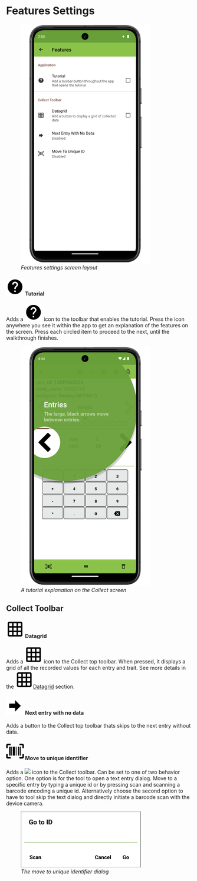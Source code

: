 <link rel="stylesheet" type="text/css" href="_styles/styles.css">

# Features Settings

<figure class="image">
  <img class="screenshot" src="_static/images/settings/features/settings_features_framed.png" width="350px"> 
  <figcaption class="screenshot-caption"><i>Features settings screen layout</i></figcaption> 
</figure>

#### <img class="icon" src="_static/icons/settings/appearance/help-circle.png"> Tutorial

Adds a <img class="icon" src="_static/icons/settings/appearance/help-circle.png"> icon to the toolbar that enables the tutorial.
Press the icon anywhere you see it within the app to get an explanation of the features on the screen.
Press each circled item to proceed to the next, until the walkthrough finishes.

<figure class="image">
  <img class="screenshot" src="_static/images/settings/features/settings_features_tutorial_framed.png" width="350px"> 
  <figcaption class="screenshot-caption"><i>A tutorial explanation on the Collect screen </i></figcaption> 
</figure>

## Collect Toolbar

#### <img class="icon" src="_static/icons/settings/features/grid.png"> Datagrid

Adds a <img class="icon" src="_static/icons/settings/features/grid.png"> icon to the Collect top toolbar.
When pressed, it displays a grid of all the recorded values for each entry and trait.
See more details in the <img class="icon" src="_static/icons/settings/features/grid.png">[Datagrid](datagrid.md) section.

#### <img class="icon" src="_static/icons/settings/features/arrow-right-bold.png"> Next entry with no data

Adds a button to the Collect top toolbar thats skips to the next entry without data.

#### <img class="icon" src="_static/icons/settings/features/barcode-scan.png"> Move to unique identifier

Adds a <img class="icon" src="_static/icons/settings/features/barcode.png"> icon to the Collect toolbar.
Can be set to one of two behavior option. One option is for the tool to open a text entry dialog.
Move to a specific entry by typing a unique id or by pressing scan and scanning a barcode encoding a unique id.
Alternatively choose the second option to have to tool skip the text dialog and directly initiate a barcode scan with the device camera.

<figure class="image">
  <img class="screenshot" src="_static/images/settings/features/settings_features_moveto_uid.png" width="325px"> 
  <figcaption class="screenshot-caption"><i>The move to unique identifier dialog</i></figcaption> 
</figure>